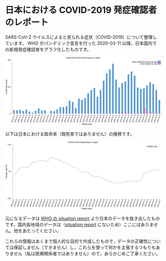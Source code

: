 # 日本における COVID-2019 発症確認者のレポート

SARS-CoV-2 ウイルスによると見られる症状（COVID-2019）について整理しています。 WHO がパンデミック宣言を行った 2020-03-11 以降，日本国内での新規発症確認者をグラフ化したものです。

![Confirmed COVID-2019 Cases in Japan](./covid-2019-cases-in-japan.png)

以下は日本における致命率（致死率ではありません）の推移です。

![Confirmed COVID-2019 Fatality Rate in Japan](./covid-2019-fatality-rate-in-japan.png)

元になるデータは [WHO の situation report](https://www.who.int/emergencies/diseases/novel-coronavirus-2019/situation-reports "COVID-19 situation reports") より日本のデータを抜き出したものです。国内各地域のデータは（[situation report](https://www.who.int/emergencies/diseases/novel-coronavirus-2019/situation-reports "COVID-19 situation reports") にないため）ここにはありません。他をあたってください。

これらの情報はあくまで個人的な目的で作成したもので，データの正確性については保証しません（できません）し，これらを使って何かを主張するつもりもありません（私は医療関係者ではありません）ので，あらかじめご了承ください。
